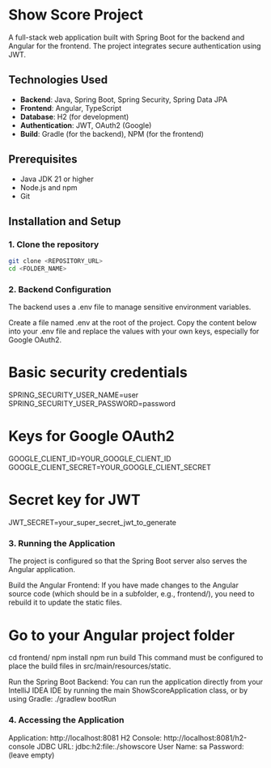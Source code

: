 # Show Score Project

A full-stack web application built with Spring Boot for the backend and Angular for the frontend. The project integrates secure authentication using JWT.

## Technologies Used

*   **Backend**: Java, Spring Boot, Spring Security, Spring Data JPA
*   **Frontend**: Angular, TypeScript
*   **Database**: H2 (for development)
*   **Authentication**: JWT, OAuth2 (Google)
*   **Build**: Gradle (for the backend), NPM (for the frontend)

## Prerequisites

*   Java JDK 21 or higher
*   Node.js and npm
*   Git

## Installation and Setup

### 1. Clone the repository

```bash
git clone <REPOSITORY_URL>
cd <FOLDER_NAME>
````

### 2. Backend Configuration
The backend uses a .env file to manage sensitive environment variables.

Create a file named .env at the root of the project.
Copy the content below into your .env file and replace the values with your own keys, especially for Google OAuth2.

# Basic security credentials
SPRING_SECURITY_USER_NAME=user
SPRING_SECURITY_USER_PASSWORD=password

# Keys for Google OAuth2
GOOGLE_CLIENT_ID=YOUR_GOOGLE_CLIENT_ID
GOOGLE_CLIENT_SECRET=YOUR_GOOGLE_CLIENT_SECRET

# Secret key for JWT
JWT_SECRET=your_super_secret_jwt_to_generate


### 3. Running the Application
The project is configured so that the Spring Boot server also serves the Angular application.


Build the Angular Frontend: If you have made changes to the Angular source code (which should be in a subfolder, e.g., frontend/), you need to rebuild it to update the static files.


# Go to your Angular project folder
cd frontend/
npm install
npm run build
This command must be configured to place the build files in src/main/resources/static.


Run the Spring Boot Backend: You can run the application directly from your IntelliJ IDEA IDE by running the main ShowScoreApplication class, or by using Gradle:
./gradlew bootRun

### 4. Accessing the Application
Application: http://localhost:8081
H2 Console: http://localhost:8081/h2-console
JDBC URL: jdbc:h2:file:./showscore
User Name: sa
Password: (leave empty)